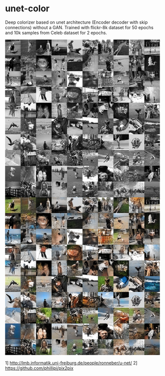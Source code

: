 # unet-color
Deep colorizer based on unet architecture (Encoder decoder with skip connections) without a GAN. 
Trained with flickr-8k dataset for 50 epochs and 10k samples from Celeb dataset for 2 epochs. 

<img src="https://raw.githubusercontent.com/4g/unet-color/master/sample_4.png" height="1024">

1] http://lmb.informatik.uni-freiburg.de/people/ronneber/u-net/
2] https://github.com/phillipi/pix2pix
